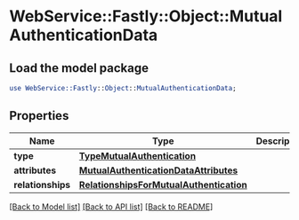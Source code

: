 # WebService::Fastly::Object::MutualAuthenticationData

## Load the model package
```perl
use WebService::Fastly::Object::MutualAuthenticationData;
```

## Properties
Name | Type | Description | Notes
------------ | ------------- | ------------- | -------------
**type** | [**TypeMutualAuthentication**](TypeMutualAuthentication.md) |  | [optional] 
**attributes** | [**MutualAuthenticationDataAttributes**](MutualAuthenticationDataAttributes.md) |  | [optional] 
**relationships** | [**RelationshipsForMutualAuthentication**](RelationshipsForMutualAuthentication.md) |  | [optional] 

[[Back to Model list]](../README.md#documentation-for-models) [[Back to API list]](../README.md#documentation-for-api-endpoints) [[Back to README]](../README.md)


